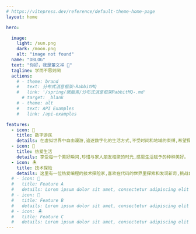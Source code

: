 ```yaml
---
# https://vitepress.dev/reference/default-theme-home-page
layout: home

hero:

  image:
    light: /sun.png
    dark: /moon.png
    alt: "image not found"
  name: "DBLOG"
  text: "你好，我是董文祥 👋"
  tagline: 学而不思则罔
  actions:
    # - theme: brand
    #   text: 分布式消息框架-RabbitMQ
    #   link: '/spring/微服务/分布式消息框架RabbitMQ-.md'
      # target: _blank 
    # - theme: alt
    #   text: API Examples
    #   link: /api-examples

features:
  - icon: 🏰
    title: 数字游民
    details: 在虚拟世界中自由漫游,追逐数字化的生活方式,不受时间和地域的束缚,希望探索全新的工作与生活方式。
  - icon: 🌇
    title: 热爱生活
    details: 享受每一个美好瞬间,珍惜与家人朋友相聚的时光,感恩生活赋予的种种美好。
  - icon: 🏝️
    title: 技术探险
    details: 这里有一位热爱编程的技术探险家,喜欢在代码的世界里探索和发现新奇,挑战自己的技术极限,不断追求创新和突破。
  # - icon: 🏰
  #   title: Feature A
  #   details: Lorem ipsum dolor sit amet, consectetur adipiscing elit
  # - icon: 🌇
  #   title: Feature B
  #   details: Lorem ipsum dolor sit amet, consectetur adipiscing elit
  # - icon: 🏝️
  #   title: Feature C
  #   details: Lorem ipsum dolor sit amet, consectetur adipiscing elit
---
```



